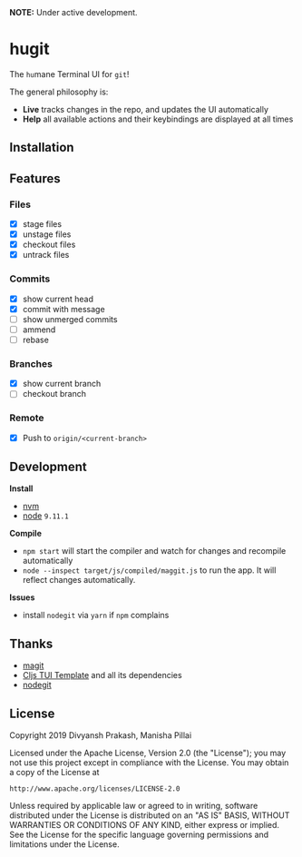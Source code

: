 <span style="backround-color: #AAAAAA">
    <b>NOTE:</b> Under active development.
</span>

# hugit

The `hu`mane Terminal UI for `git`!

The general philosophy is:
* **Live** tracks changes in the repo, and updates the UI automatically
* **Help** all available actions and their keybindings are displayed at all times

## Installation

## Features

### Files

- [x] stage files
- [x] unstage files
- [x] checkout files
- [x] untrack files

### Commits

- [x] show current head
- [x] commit with message
- [ ] show unmerged commits
- [ ] ammend
- [ ] rebase

### Branches

- [x] show current branch
- [ ] checkout branch

### Remote

- [x] Push to `origin/<current-branch>`

## Development

**Install**

- [nvm]()
- [node]() `9.11.1`

**Compile**

- `npm start` will start the compiler and watch for changes and recompile automatically
- `node --inspect target/js/compiled/maggit.js` to run the app. It will reflect changes automatically.

**Issues**

- install `nodegit` via `yarn` if `npm` complains

## Thanks

* [magit]()
* [Cljs TUI Template](https://github.com/eccentric-j/cljs-tui-template) and all its dependencies
* [nodegit]()

## License
Copyright 2019 Divyansh Prakash, Manisha Pillai

Licensed under the Apache License, Version 2.0 (the "License");
you may not use this project except in compliance with the License.
You may obtain a copy of the License at

    http://www.apache.org/licenses/LICENSE-2.0

Unless required by applicable law or agreed to in writing, software
distributed under the License is distributed on an "AS IS" BASIS,
WITHOUT WARRANTIES OR CONDITIONS OF ANY KIND, either express or implied.
See the License for the specific language governing permissions and
limitations under the License.
